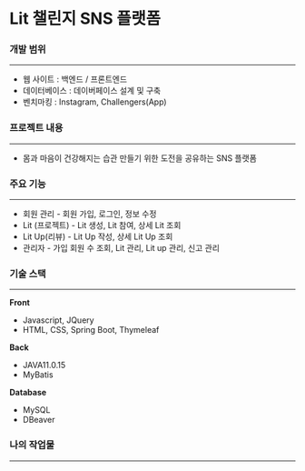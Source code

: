 # Lit 챌린지 SNS 플랫폼

### 개발 범위

---

- 웹 사이트 : 백엔드 / 프론트엔드
- 데이터베이스 : 데이버페이스 설계 및 구축
- 벤치마킹 : Instagram, Challengers(App)

### 프로젝트 내용

---

- 몸과 마음이 건강해지는 습관 만들기 위한 도전을 공유하는 SNS 플랫폼

### 주요 기능

---

- 회원 관리 - 회원 가입, 로그인, 정보 수정
- Lit (프로젝트) - Lit 생성, Lit 참여, 상세 Lit 조회
- Lit Up(리뷰) - Lit Up 작성, 상세 Lit Up 조회
- 관리자 - 가입 회원 수 조회, Lit 관리, Lit up 관리, 신고 관리

### 기술 스택

---

**Front**

- Javascript, JQuery
- HTML, CSS, Spring Boot, Thymeleaf

**Back**

- JAVA11.0.15
- MyBatis

**Database**

- MySQL
- DBeaver

### 나의 작업물
---

